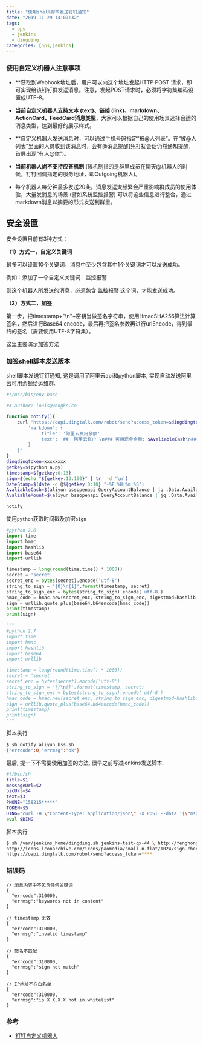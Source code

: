 ```yaml
---
title: "使用shell脚本发送钉钉通知"
date: "2019-11-29 14:07:32"
tags: 
  - ops
  - jenkins
  - dingding
categories: [ops,jenkins]
---
```


### 使用自定义机器人注意事项

- **获取到Webhook地址后，用户可以向这个地址发起HTTP POST 请求，即可实现给该钉钉群发送消息。注意，发起POST请求时，必须将字符集编码设置成UTF-8。

- **当前自定义机器人支持文本 (text)、链接 (link)、markdown、ActionCard、FeedCard消息类型**，大家可以根据自己的使用场景选择合适的消息类型，达到最好的展示样式。

- **自定义机器人发送消息时，可以通过手机号码指定“被@人列表”。在“被@人列表”里面的人员收到该消息时，会有@消息提醒(免打扰会话仍然通知提醒，首屏出现“有人@你”)。

- **当前机器人尚不支持应答机制** (该机制指的是群里成员在聊天@机器人的时候，钉钉回调指定的服务地址，即Outgoing机器人)。
-  每个机器人每分钟最多发送20条。消息发送太频繁会严重影响群成员的使用体验，大量发消息的场景 (譬如系统监控报警) 可以将这些信息进行整合，通过markdown消息以摘要的形式发送到群里。 

## 安全设置

安全设置目前有3种方式：

**（1）方式一，自定义关键词**

最多可以设置10个关键词，消息中至少包含其中1个关键词才可以发送成功。

例如：添加了一个自定义关键词：监控报警

则这个机器人所发送的消息，必须包含 监控报警 这个词，才能发送成功。



**（2）方式二，加签**

第一步，把timestamp+"\n"+密钥当做签名字符串，使用HmacSHA256算法计算签名，然后进行Base64 encode，最后再把签名参数再进行urlEncode，得到最终的签名（需要使用UTF-8字符集）。

这里主要演示加签方法.

### 加签shell脚本发送版本

shell脚本发送钉钉通知, 这是调用了阿里云api和python脚本, 实现自动发送阿里云可用余额给运维群. 

```bash
#!/usr/bin/env bash

## author: louis@wangke.co

function notify(){
    curl "https://oapi.dingtalk.com/robot/send?access_token=$dingdingtoken&timestamp=$timestamp&sign=$sign"    -H 'Content-Type: application/json'    -d "{'msgtype': 'markdown',
        'markdown': {
            'title': '阿里云费用余额',
            'text': '##  阿里云账户 \n### 可用现金余额: $AvaliableCash\n### 可用余额: $AvaliableMount\n### 查询时间: $DateStamp'
        }
    }"
}
dingdingtoken=xxxxxxxx
getkey=$(python a.py)
timestamp=${getkey:0:13}
sign=$(echo "${getkey:13:100}" | tr  -d '\n')
DateStamp=$(date -d @${getkey:0:10} "+%F %H:%m:%S")
AvaliableCash=$(aliyun bssopenapi QueryAccountBalance | jq .Data.AvailableCashAmount)
AvaliableMount=$(aliyun bssopenapi QueryAccountBalance | jq .Data.AvailableAmount)

notify
```

使用`python`获取时间戳及加密`sign`

```python
#python 2.6
import time
import hmac
import hashlib
import base64
import urllib

timestamp = long(round(time.time() * 1000))
secret = 'secret'
secret_enc = bytes(secret).encode('utf-8')
string_to_sign = '{0}\n{1}'.format(timestamp, secret)
string_to_sign_enc = bytes(string_to_sign).encode('utf-8')
hmac_code = hmac.new(secret_enc, string_to_sign_enc, digestmod=hashlib.sha256).digest()
sign = urllib.quote_plus(base64.b64encode(hmac_code))
print(timestamp)
print(sign)

"""
#python 2.7
import time
import hmac
import hashlib
import base64
import urllib

timestamp = long(round(time.time() * 1000))
secret = 'secret'
secret_enc = bytes(secret).encode('utf-8')
string_to_sign = '{}\n{}'.format(timestamp, secret)
string_to_sign_enc = bytes(string_to_sign).encode('utf-8')
hmac_code = hmac.new(secret_enc, string_to_sign_enc, digestmod=hashlib.sha256).digest()
sign = urllib.quote_plus(base64.b64encode(hmac_code))
print(timestamp)
print(sign)
"""
```
脚本执行

```bash
$ sh notify_aliyun_bss.sh
{"errcode":0,"errmsg":"ok"}
```

最后, 提一下不需要使用加签的方法, 很早之前写过jenkins发送脚本.

```bash
#!/bin/sh
title=$1
messageUrl=$2
picUrl=$4
text=$3
PHONE="158215*****"
TOKEN=$5
DING="curl -H \"Content-Type: application/json\" -X POST --data '{\"msgtype\": \"link\", \"link\": {\"messageUrl\": \"${messageUrl}\", \"title\": \"${title}\", \"picUrl\": \"${picUrl}\", \"text\": \"${text}\",}, \"at\": {\"atMobiles\": [${PHONE}], \"isAtAll\": false}}' ${TOKEN}"
eval $DING
```
脚本执行

```bash
$ sh /var/jenkins_home/dingding.sh jenkins-test-qx-44 \ http://fenghong.tech:8088/job/test-qx/44/ 发布成功 \
http://icons.iconarchive.com/icons/paomedia/small-n-flat/1024/sign-check-icon.png \
https://oapi.dingtalk.com/robot/send?access_token=****
```

### 错误码

```
// 消息内容中不包含任何关键词
{
  "errcode":310000,
  "errmsg":"keywords not in content"
}

// timestamp 无效
{
  "errcode":310000,
  "errmsg":"invalid timestamp"
}

// 签名不匹配
{
  "errcode":310000,
  "errmsg":"sign not match"
}

// IP地址不在白名单
{
  "errcode":310000,
  "errmsg":"ip X.X.X.X not in whitelist"
}
```

### 参考

- [钉钉自定义机器人]( https://ding-doc.dingtalk.com/doc#/serverapi2/qf2nxq )